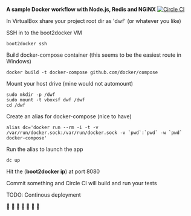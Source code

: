 **A sample Docker workflow with Node.js, Redis and NGiNX**
[![Circle CI](https://circleci.com/gh/CostaRicaChc/docker.svg?style=svg)](https://circleci.com/gh/CostaRicaChc/docker)

In VirtualBox share your project root dir as 'dwf' (or whatever you like)

SSH in to the boot2docker VM

    boot2docker ssh

Build docker-compose container (this seems to be the easiest route in Windows)

    docker build -t docker-compose github.com/docker/compose

Mount your host drive (mine would not automount)

    sudo mkdir -p /dwf
    sudo mount -t vboxsf dwf /dwf
    cd /dwf

Create an alias for docker-compose (nice to have)

    alias dc='docker run --rm -i -t -v /var/run/docker.sock:/var/run/docker.sock -v `pwd`:`pwd` -w `pwd` docker-compose'

Run the alias to launch the app

    dc up

Hit the (**boot2docker ip**) at port 8080

Commit something and Circle CI will build and run your tests

TODO: Continous deployment

:musical_note: :musical_note: :musical_note: :musical_note: :musical_note: :musical_note: :musical_note:

    





